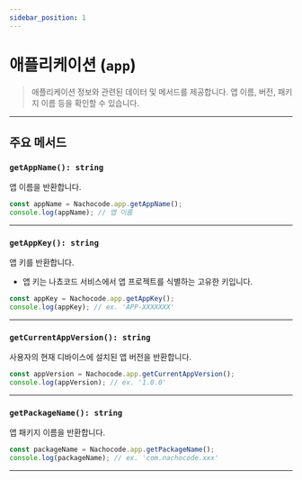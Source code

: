 ```yaml
---
sidebar_position: 1
---
```


# 애플리케이션 (`app`)

> 애플리케이션 정보와 관련된 데이터 및 메서드를 제공합니다. 앱 이름, 버전, 패키지 이름 등을 확인할 수 있습니다.

---

## 주요 메서드

### `getAppName(): string`

앱 이름을 반환합니다.

```javascript
const appName = Nachocode.app.getAppName();
console.log(appName); // 앱 이름
```

---

### `getAppKey(): string`

앱 키를 반환합니다.

- 앱 키는 나쵸코드 서비스에서 앱 프로젝트를 식별하는 고유한 키입니다.

```javascript
const appKey = Nachocode.app.getAppKey();
console.log(appKey); // ex. 'APP-XXXXXXX'
```

---

### `getCurrentAppVersion(): string`

사용자의 현재 디바이스에 설치된 앱 버전을 반환합니다.

```javascript
const appVersion = Nachocode.app.getCurrentAppVersion();
console.log(appVersion); // ex. '1.0.0'
```

---

### `getPackageName(): string`

앱 패키지 이름을 반환합니다.

```javascript
const packageName = Nachocode.app.getPackageName();
console.log(packageName); // ex. 'com.nachocode.xxx'
```

---
